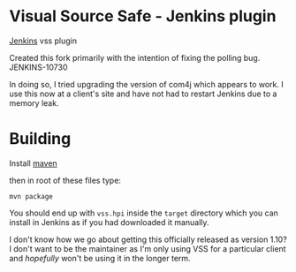 Visual Source Safe - Jenkins plugin
===================================

[Jenkins](https://wiki.jenkins-ci.org/display/JENKINS/Visual+SourceSafe+Plugin) vss plugin

Created this fork primarily with the intention of fixing the polling bug. JENKINS-10730

In doing so, I tried upgrading the version of com4j which appears to work. I use this now at a client's
site and have not had to restart Jenkins due to a memory leak.

Building
========
Install [maven](http://maven.apache.org)

then in root of these files type:

    mvn package

You should end up with `vss.hpi` inside the `target` directory which you can install in Jenkins as if
you had downloaded it manually.

I don't know how we go about getting this officially released as version 1.10? I don't want to be the
maintainer as I'm only using VSS for a particular client and _hopefully_ won't be using it in the
longer term.

